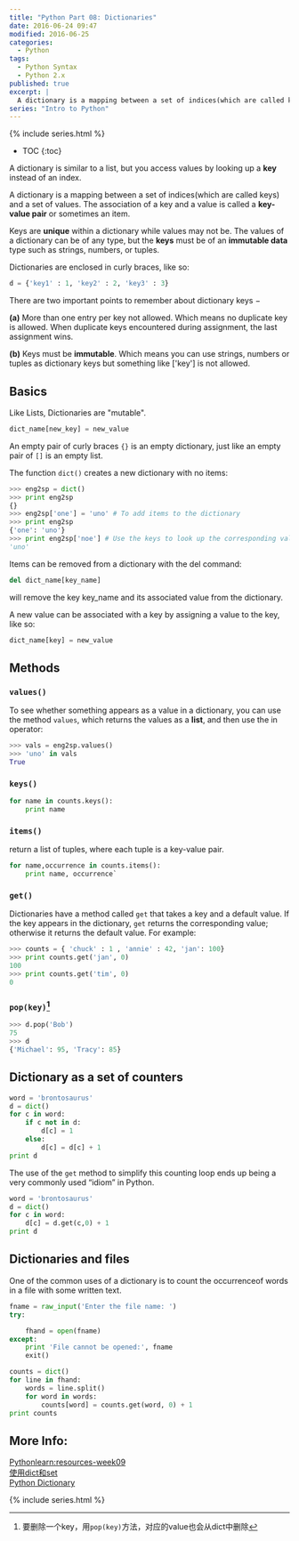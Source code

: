 ```yaml
---
title: "Python Part 08: Dictionaries"
date: 2016-06-24 09:47
modified: 2016-06-25
categories:
  - Python
tags:
  - Python Syntax
  - Python 2.x
published: true
excerpt: |
  A dictionary is a mapping between a set of indices(which are called keys) and a set of values.  
series: "Intro to Python"	
---
```

{% include series.html %}

* TOC
{:toc}

A dictionary is similar to a list, but you access values by looking up a **key** instead of an index.  

A dictionary is a mapping between a set of indices(which are called keys) and a set of values. The association of a key and a value is called a **key-value pair** or sometimes an item.  

Keys are **unique** within a dictionary while values may not be. The values of a dictionary can be of any type, but the **keys** must be of an **immutable data** type such as strings, numbers, or tuples.

Dictionaries are enclosed in curly braces, like so:

```python
d = {'key1' : 1, 'key2' : 2, 'key3' : 3}
```

There are two important points to remember about dictionary keys −

**(a)** More than one entry per key not allowed. Which means no duplicate key is allowed. When duplicate keys encountered during assignment, the last assignment wins. 


**(b)** Keys must be **immutable**. Which means you can use strings, numbers or tuples as dictionary keys but something like ['key'] is not allowed. 

## Basics

Like Lists, Dictionaries are "mutable". 

```python
dict_name[new_key] = new_value
```

An empty pair of curly braces `{}` is an empty dictionary, just like an empty pair of `[]` is an empty list.  

The function `dict()` creates a new dictionary with no items: 

```python
>>> eng2sp = dict()
>>> print eng2sp
{}
>>> eng2sp['one'] = 'uno' # To add items to the dictionary
>>> print eng2sp
{'one': 'uno'}
>>> print eng2sp['noe'] # Use the keys to look up the corresponding values
'uno'
```

Items can be removed from a dictionary with the del command:  

```python
del dict_name[key_name]
```

will remove the key key_name and its associated value from the dictionary.  

A new value can be associated with a key by assigning a value to the key, like so:  

```python
dict_name[key] = new_value
```

## Methods

### `values()`

To see whether something appears as a value in a dictionary, you can use the method `values`, which returns the values as a **list**, and then use the in operator:

```python
>>> vals = eng2sp.values()
>>> 'uno' in vals
True
```

### `keys()`

```python
for name in counts.keys():
    print name
```

### `items()`

return a list of tuples, where each tuple is a key-value pair.

```python
for name,occurrence in counts.items():
    print name, occurrence`
```

### `get()`

Dictionaries have a method called `get` that takes a key and a default value. If the key appears in the dictionary, `get` returns the corresponding value; otherwise it returns the default value. For example:

```python
>>> counts = { 'chuck' : 1 , 'annie' : 42, 'jan': 100}
>>> print counts.get('jan', 0)
100
>>> print counts.get('tim', 0)
0
```

### `pop(key)`[^1]

```python
>>> d.pop('Bob')
75
>>> d
{'Michael': 95, 'Tracy': 85}
```

## Dictionary as a set of counters

```python
word = 'brontosaurus'
d = dict()
for c in word:
    if c not in d:
        d[c] = 1
    else:
        d[c] = d[c] + 1
print d
```

The use of the `get` method to simplify this counting loop ends up being a very commonly used “idiom” in Python.

```python
word = 'brontosaurus'
d = dict()
for c in word:
    d[c] = d.get(c,0) + 1
print d
```

## Dictionaries and files

One of the common uses of a dictionary is to count the occurrenceof words in a file with some written text.

```python
fname = raw_input('Enter the file name: ')
try:

    fhand = open(fname)
except:
    print 'File cannot be opened:', fname
    exit()

counts = dict()
for line in fhand:
    words = line.split()
    for word in words:
        counts[word] = counts.get(word, 0) + 1
print counts
```

## More Info:

[Pythonlearn:resources-week09](https://share.coursera.org/wiki/index.php/Pythonlearn:resources-week09)  
[使用dict和set](http://www.liaoxuefeng.com/wiki/001374738125095c955c1e6d8bb493182103fac9270762a000/0013868193482529754158abf734c00bba97c87f89a263b000)  
[Python Dictionary](http://www.tutorialspoint.com/python/python_dictionary.htm)

{% include series.html %}

[^1]: 要删除一个key，用`pop(key)`方法，对应的value也会从dict中删除
